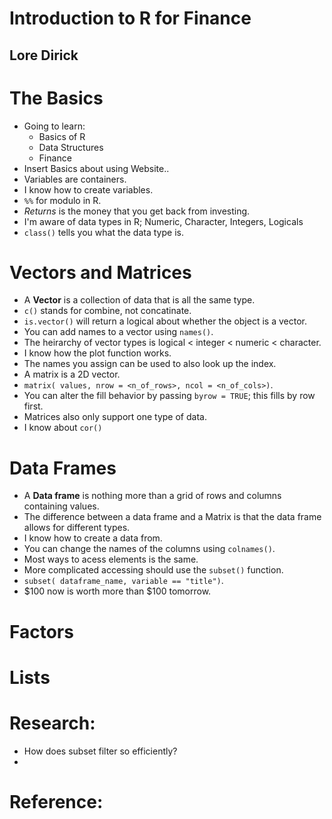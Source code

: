 # Introduction to R for Finance
## Lore Dirick

# The Basics
- Going to learn:
  * Basics of R
  * Data Structures
  * Finance
- Insert Basics about using Website..
- Variables are containers.
- I know how to create variables.
- `%%` for modulo in R.
- *Returns* is the money that you get back from investing.
- I'm aware of data types in R; Numeric, Character, Integers, Logicals
- `class()` tells you what the data type is.

# Vectors and Matrices
- A **Vector** is a collection of data that is all the same type.
- `c()` stands for combine, not concatinate.
- `is.vector()` will return a logical about whether the object is a vector.
- You can add names to a vector using `names()`.
- The heirarchy of vector types is logical < integer < numeric < character.
- I know how the plot function works.
- The names you assign can be used to also look up the index.
- A matrix is a 2D vector.
- `matrix( values, nrow = <n_of_rows>, ncol = <n_of_cols>)`.
- You can alter the fill behavior by passing `byrow = TRUE`; this fills by row first.
- Matrices also only support one type of data.
- I know about `cor()`

# Data Frames
- A **Data frame** is nothing more than a grid of rows and columns containing values.
- The difference between a data frame and a Matrix is that the data frame allows for different types.
- I know how to create a data from.
- You can change the names of the columns using `colnames()`.
- Most ways to acess elements is the same.
- More complicated accessing should use the `subset()` function.
- `subset( dataframe_name, variable == "title")`.
- $100 now is worth more than $100 tomorrow.

# Factors

# Lists

# Research:
- How does subset filter so efficiently?
-

# Reference:

